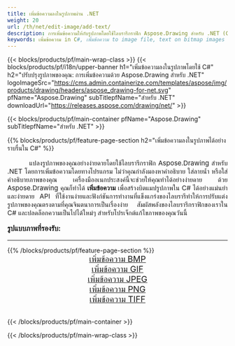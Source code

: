 ```yaml
---
title: เพิ่มข้อความลงในรูปภาพผ่าน .NET
weight: 20
url: /th/net/edit-image/add-text/
description: การเพิ่มข้อความให้กับรูปภาพโดยใช้ไลบรารีกราฟิก Aspose.Drawing สำหรับ .NET (C#)
keywords: เพิ่มข้อความ in C#, เพิ่มข้อความ to image file, text on bitmap images in C#, text to image, graphic library สำหรับ .NET, raster images, edit image, save image, 2D graphics
---
```


{{< blocks/products/pf/main-wrap-class >}}
{{< blocks/products/pf/i18n/upper-banner h1="เพิ่มข้อความลงในรูปภาพโดยใช้ C#" h2="ปรับปรุงรูปภาพของคุณ: การเพิ่มข้อความด้วย Aspose.Drawing สำหรับ .NET" logoImageSrc="https://cms.admin.containerize.com/templates/aspose/img/products/drawing/headers/aspose_drawing-for-net.svg" pfName="Aspose.Drawing" subTitlepfName="สำหรับ .NET" downloadUrl="https://releases.aspose.com/drawing/net/" >}}

{{< blocks/products/pf/main-container pfName="Aspose.Drawing" subTitlepfName="สำหรับ .NET" >}}

{{% blocks/products/pf/feature-page-section  h2="เพิ่มข้อความลงในรูปภาพได้อย่างราบรื่นใน C#" %}}
<p align="justify" style="text-indent:50px;font-size:15px;">
แปลงรูปภาพของคุณอย่างง่ายดายโดยใช้ไลบรารีกราฟิก Aspose.Drawing สำหรับ .NET โดยการเพิ่มข้อความโดยทางโปรแกรม ไม่ว่าคุณกำลังมองหาคำอธิบาย ใส่ลายน้ำ หรือใส่คำอธิบายภาพของคุณ เครื่องมืออเนกประสงค์นี้จะช่วยให้คุณทำได้อย่างง่ายดาย ด้วย Aspose.Drawing คุณก็ทำได้ <b>เพิ่มข้อความ</b> เพื่อสร้างบิตแมปรูปภาพใน C# ได้อย่างแม่นยำและง่ายดาย API ที่ใช้งานง่ายและฟังก์ชันการทำงานที่แข็งแกร่งของไลบรารีทำให้การปรับแต่งรูปภาพของคุณตรงตามที่คุณจินตนาการเป็นเรื่องง่าย สัมผัสพลังของไลบรารีกราฟิกของเราใน C# และปลดล็อกความเป็นไปได้ใหม่ๆ สำหรับโปรเจ็กต์แก้ไขภาพของคุณวันนี้</p>

<h3 style="margin-top:16px;">
รูปแบบภาพที่รองรับ:
</h3>

<hr/>
{{% /blocks/products/pf/feature-page-section %}}
<div class="container-fluid productfamilypage bg-gray">
    <div class="convertypes bg-gray agp-content section">
        <div class="container">
		    <div class="row other-converters" style="font-size: 19px;text-align:center;">
		        <div class='col-md-3 other-converter remove-lp remove-rp'><a href="bmp/" style="padding:15px;">เพิ่มข้อความ BMP</a></div>
                <div class='col-md-3 other-converter remove-lp remove-rp'><a href="gif/" style="padding:15px;">เพิ่มข้อความ GIF</a></div>
                <div class='col-md-3 other-converter remove-lp remove-rp'><a href="jpeg/" style="padding:15px;">เพิ่มข้อความ JPEG</a></div>
                <div class='col-md-3 other-converter remove-lp remove-rp'><a href="png/" style="padding:15px;">เพิ่มข้อความ PNG</a></div>
                <div class='col-md-3 other-converter remove-lp remove-rp'><a href="tiff/" style="padding:15px;">เพิ่มข้อความ TIFF</a></div>
            </div>
        </div>
    </div>
</div>
<br/>

{{< /blocks/products/pf/main-container >}}

{{< /blocks/products/pf/main-wrap-class >}}
